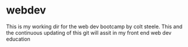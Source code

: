 # webdev
This is my working dir for the web dev bootcamp by colt steele.
This and the continuous updating of this git will assit in my front end web dev education
